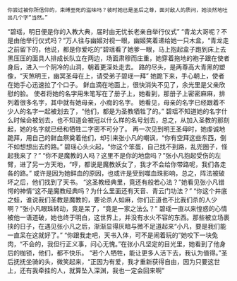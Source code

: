     你尝过被你所信仰的，束缚至死的滋味吗？彼时她已是圣后之尊，面对敌人的质问，她淡然地吐出几个字“当然。”
   “碧瑶，明日便是你的入教大典，届时由无忧长老亲自举行仪式”
   “青龙大哥呢？不是由他举行仪式吗？”万人往与幽姬对视一眼，幽姬笑着递给她一只木盒，“青龙走之前留下的，他说，都是你爱吃的”碧瑶看了她爹一眼，马上抱起盒子跑到床上去
      黑压压的面具人排成长队立在两边，场面肃穆而庄重，她穿着拖地的袍子跟在使者身后，进入一个阴冷的山洞，朝着更深处走去。
      路的尽头，是两尊高大青黑的塑像，“天煞明王，幽冥圣母在上，请受弟子碧瑶一拜”
     她跪下来，手心朝上，使者在她手心迅速拉了个口子。
     鲜血滴在地面上，很快消失不见了，余光里是父亲欣慰的脸。
     使者将她的名字用朱笔写在了册子上，她看到，那册子上密密麻麻，排列着很多名字，其中就有她母亲，小痴的名字。
     她看见，母亲的名字已经跟着不少人的名字一起被划去了，“他们，都是为圣教牺牲了的。”
     碧瑶不知道她的名字什么时候会被划去，也不知道会被冠以什么样的名号划去，总之，从加入圣教的那刻起，她的名字就已经和牺牲二字密不可分了。
     再一次见到明王圣母时，她虔诚地跪拜，用自己的鲜血祭奠着他们，却引来张小凡的嘲讽，“你有空拜这些东西，倒不如想想出去的路。”
     碧瑶心头火起，“你这个笨蛋，自己找不到路，乱兜圈子，怪起我来了？”
   “你不是魔教的人吗？这里不是你的地盘吗？”张小凡抱起受伤的左臂，进了另一方天地，“哼，都说是魔教妖女了，我才不会给你带路呢，我们各走各的路。”
      或许是因为她鲜血的原因，也或许是受到噬血珠影响，总之，阵法被破坏之后，他们找到了天书。
   “这圣教经典里，竟还有般若心法？”她看见张小凡错愕的神情“这不是魔教经典吗？为什么里面还有天音、青云门功法？”
  “你这个井底之蛙，谁说我们圣教是魔教的，要论杀人如麻，你们正道也不比我们杀的人少啊？”张小凡眼珠转动，竟是呆了，“竟是一家之法么？”
     碧瑶一直以来惶惑的心情被他一语道破，她也终于明白，这世界上，并没有水火不容的东西。那些被立场裹挟的日子，在遇见张小凡之后，渐渐显得灰暗与微不足道起来“小凡，要是我们能一直呆在这就好了。”
   “你跟我走吧，天书入体，可不是闹着玩的”她咬下一块兔肉，“不会的，我但行正义事，问心无愧。”在张小凡坚定的目光里，她看到了他身后的枷锁，他们，都不快乐。
   “若个人牺牲，能让更多人活下去，我认为值得。”圣后抚抚坐骑的头，微笑起来，“正因为有爱，我才重新获得自由，因为只要这世上，还有我牵挂的人，就算坠入深渊，我也一定会回来啊”
